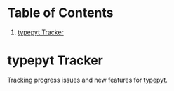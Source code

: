 
# Table of Contents

1.  [typepyt Tracker](#org22af5da)


<a id="org22af5da"></a>

# typepyt Tracker

Tracking progress issues and new features for [typepyt](https://www.typepyt.com).

